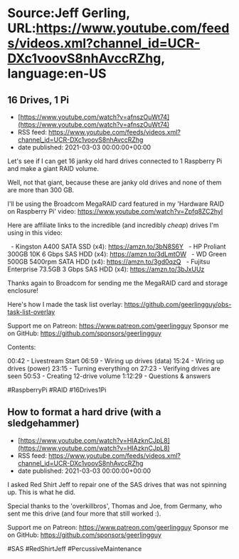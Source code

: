 # Source:Jeff Gerling, URL:https://www.youtube.com/feeds/videos.xml?channel_id=UCR-DXc1voovS8nhAvccRZhg, language:en-US

## 16 Drives, 1 Pi
 - [https://www.youtube.com/watch?v=afnszOuWt74](https://www.youtube.com/watch?v=afnszOuWt74)
 - RSS feed: https://www.youtube.com/feeds/videos.xml?channel_id=UCR-DXc1voovS8nhAvccRZhg
 - date published: 2021-03-03 00:00:00+00:00

Let's see if I can get 16 janky old hard drives connected to 1 Raspberry Pi and make a giant RAID volume.

Well, not that giant, because these are janky old drives and none of them are more than 300 GB.

I'll be using the Broadcom MegaRAID card featured in my 'Hardware RAID on Raspberry Pi' video: https://www.youtube.com/watch?v=Zpfq8ZC2hyI

Here are affiliate links to the incredible (and incredibly *cheap*) drives I'm using in this video:

  - Kingston A400 SATA SSD (x4): https://amzn.to/3bN8S6Y
  - HP Proliant 300GB 10K 6 Gbps SAS HDD (x4): https://amzn.to/3dLmtOW
  - WD Green 500GB 5400rpm SATA HDD (x4): https://amzn.to/3gd0qzQ
  - Fujitsu Enterprise 73.5GB 3 Gbps SAS HDD (x4): https://amzn.to/3bJxUUz

Thanks again to Broadcom for sending me the MegaRAID card and storage enclosure!

Here's how I made the task list overlay: https://github.com/geerlingguy/obs-task-list-overlay

Support me on Patreon: https://www.patreon.com/geerlingguy
Sponsor me on GitHub: https://github.com/sponsors/geerlingguy

Contents: 

00:42 - Livestream Start
06:59 - Wiring up drives (data)
15:24 - Wiring up drives (power)
23:15 - Turning everything on
27:23 - Verifying drives are seen
50:53 - Creating 12-drive volume
1:12:29 - Questions & answers

#RaspberryPi #RAID #16Drives1Pi

## How to format a hard drive (with a sledgehammer)
 - [https://www.youtube.com/watch?v=HIAzknCJpL8](https://www.youtube.com/watch?v=HIAzknCJpL8)
 - RSS feed: https://www.youtube.com/feeds/videos.xml?channel_id=UCR-DXc1voovS8nhAvccRZhg
 - date published: 2021-03-03 00:00:00+00:00

I asked Red Shirt Jeff to repair one of the SAS drives that was not spinning up. This is what he did.

Special thanks to the 'overkillbros', Thomas and Joe, from Germany, who sent me this drive (and four more that still worked :).

Support me on Patreon: https://www.patreon.com/geerlingguy
Sponsor me on GitHub: https://github.com/sponsors/geerlingguy

#SAS #RedShirtJeff #PercussiveMaintenance

